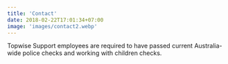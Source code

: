 ```yaml
---
title: 'Contact'
date: 2018-02-22T17:01:34+07:00
image: 'images/contact2.webp'
---
```


Topwise Support employees are required to have passed current Australia-wide police checks and working with children checks.
